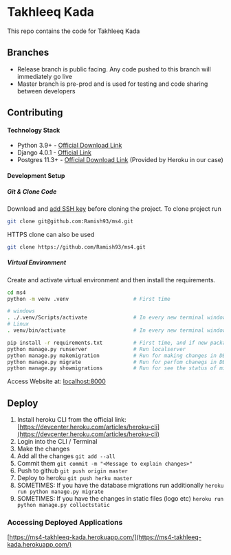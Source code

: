 # Takhleeq Kada
This repo contains the code for Takhleeq Kada

## Branches
* Release branch is public facing. Any code pushed to this branch will immediately go live
* Master branch is pre-prod and is used for testing and code sharing between developers

## Contributing

#### Technology Stack
* Python 3.9+ - [Official Download Link](https://www.python.org/downloads/)
* Django 4.0.1 - [Official Link](https://www.djangoproject.com/)
* Postgres 11.3+ - [Official Download Link](https://www.postgresql.org/download/) (Provided by Heroku in our case)


#### Development Setup
##### Git & Clone Code
Download and
[add SSH key](https://docs.gitlab.com/ee/ssh/)
before cloning the project. To clone project run
```bash
git clone git@github.com:Ramish93/ms4.git
```

HTTPS clone can also be used
```bash
git clone https://github.com/Ramish93/ms4.git
```

##### Virtual Environment
Create and activate virtual environment and then install the requirements.
```bash
cd ms4
python -m venv .venv                     # First time

# windows
. ./.venv/Scripts/activate               # In every new terminal window
# Linux 
. venv/bin/activate                      # In every new terminal window

pip install -r requirements.txt          # First time, and if new package is added
python manage.py runserver               # Run localserver
python manage.py makemigration           # Run for making changes in DB
python manage.py migrate                 # Run for perfom chanegs in DB
python manage.py showmigrations          # Run for see the status of migrations
```

Access Website at: [localhost:8000](localhost:8000)

## Deploy
1. Install heroku CLI from the official link: [https://devcenter.heroku.com/articles/heroku-cli](https://devcenter.heroku.com/articles/heroku-cli)
2. Login into the CLI / Terminal
3. Make the changes
4. Add all the changes `git add --all`
5. Commit them `git commit -m "<Message to explain changes>"`
6. Push to github `git push origin master`
7. Deploy to heroku `git push herku master`
8. SOMETIMES: If you have the database migrations run additionally `heroku run python manage.py migrate`
9. SOMETIMES: If you have the changes in static files (logo etc) `heroku run python manage.py collectstatic`


### Accessing Deployed Applications
[https://ms4-takhleeq-kada.herokuapp.com/](https://ms4-takhleeq-kada.herokuapp.com/)

